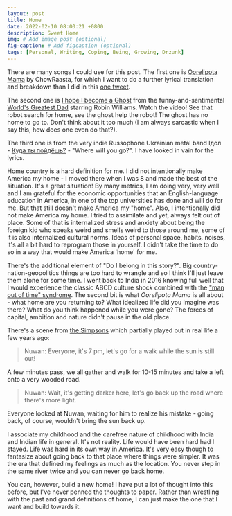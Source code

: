 ```yaml
---
layout: post
title: Home
date: 2022-02-10 08:00:21 +0800
description: Sweet Home
img: # Add image post (optional)
fig-caption: # Add figcaption (optional)
tags: [Personal, Writing, Coping, Being, Growing, Drzunk]
---
```


There are many songs I could use for this post. The first one is [Oorelipota Mama](https://www.youtube.com/watch?v=AImD1AjhgnQ&ab_channel=SunnyAustin) by ChowRaasta, for which I want to do a further lyrical translation and breakdown than I did in this [one tweet](https://twitter.com/Saurya/status/1298287231262584836).

The second one is [I hope I become a Ghost](https://www.youtube.com/watch?v=zf2TKP0o1iA&ab_channel=thedeadlysyndrome) from the funny-and-sentimental [World's Greatest Dad](https://en.wikipedia.org/wiki/World%27s_Greatest_Dad#:~:text=World's%20Greatest%20Dad%20is%20a,release%20on%20August%2021%2C%202009.) starring Robin Williams. Watch the video! See that robot search for home, see the ghost help the robot! The ghost has no home to go to. Don't think about it too much (I am always sarcastic when I say this, how does one even do that?).

The third one is from the very indie Russophone Ukrainian metal band Ідол - [Куда ты пойдёшь?](https://www.youtube.com/watch?v=htvk4TbYA9M&ab_channel=PhenomenalMysticism) - "Where will you go?". I have looked in vain for the lyrics.

Home country is a hard definition for me. I did not intentionally make America my home - I moved there when I was 8 and made the best of the situation. It's a great situation! By many metrics, I am doing very, very well and I am grateful for the economic opportunities that an English-language education in America, in one of the top universities has done and will do for me. But that still doesn't make America my "home". Also, I intentionally did not make America my home. I tried to assimilate and yet, always felt out of place. Some of that is internalized stress and anxiety about being the foreign kid who speaks weird and smells weird to those around me, some of it is also internalized cultural norms. Ideas of personal space, habits, noises, it's all a bit hard to reprogram those in yourself. I didn't take the time to do so in a way that would make America 'home' for me.

There's the additional element of "Do I belong in this story?". Big country-nation-geopolitics things are too hard to wrangle and so I think I'll just leave them alone for some time. I went back to India in 2016 knowing full well that I would experience the classic ABCD culture shock combined with the ["man out of time" syndrome](https://tvtropes.org/pmwiki/pmwiki.php/Main/FishOutOfTemporalWater). The second bit is what _Oorelipota Mama_ is all about - what home are you returning to? What idealized life did you imagine was there? What do you think happened while you were gone? The forces of capital, ambition and nature didn't pause in the old place.

There's a scene from [the Simpsons](https://youtu.be/L4qsNSSbftM?t=31) which partially played out in real life a few years ago:
>Nuwan: Everyone, it's 7 pm, let's go for a walk while the sun is still out!

A few minutes pass, we all gather and walk for 10-15 minutes and take a left onto a very wooded road.

>Nuwan: Wait, it's getting darker here, let's go back up the road where there's more light.

Everyone looked at Nuwan, waiting for him to realize his mistake - going back, of course, wouldn't bring the sun back up.

I associate my childhood and the carefree nature of childhood with India and Indian life in general. It's not reality. Life would have been hard had I stayed. Life was hard in its own way in America. It's very easy though to fantasize about going back to that place where things were simpler. It was the era that defined my feelings as much as the location. You never step in the same river twice and you can never go back home.

You can, however, build a new home! I have put a lot of thought into this before, but I've never penned the thoughts to paper. Rather than wrestling with the past and grand definitions of home, I can just make the one that I want and build towards it.
